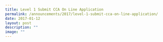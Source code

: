 ```yaml
---
title: Level 1 Submit CCA On Line Application
permalink: /announcements/2017/level-1-submit-cca-on-line-application/
date: 2017-01-12
layout: post
description: ""
image: ""
---
```

